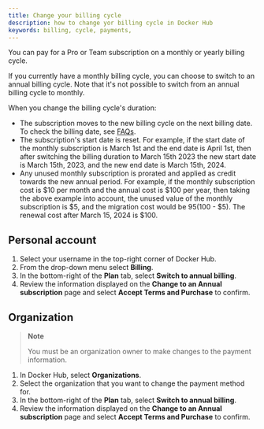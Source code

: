 ```yaml
---
title: Change your billing cycle
description: how to change yor billing cycle in Docker Hub
keywords: billing, cycle, payments, 
---
```


You can pay for a Pro or Team subscription on a monthly or yearly billing cycle.

If you currently have a monthly billing cycle, you can choose to switch to an annual billing cycle. Note that it's not possible to switch from an annual billing cycle to monthly. 

When you change the billing cycle's duration:
- The subscription moves to the new billing cycle on the next billing date. To check the billing date, see [FAQs](faqs.md#where-can-i-view-my-billing-date).
- The subscription's start date is reset. For example, if the start date of the monthly subscription is March 1st and the end date is April 1st, then after switching the billing duration to March 15th 2023 the new start date is March 15th, 2023, and the new end date is March 15th, 2024.
- Any unused monthly subscription is prorated and applied as credit towards the new annual period. For example, if the monthly subscription cost is $10 per month and the annual cost is $100 per year, then taking the above example into account, the unused value of the monthly subscription is $5, and the migration cost would be $95 ($100 - $5). The renewal cost after March 15, 2024 is $100.

## Personal account

1. Select your username in the top-right corner of Docker Hub.
2. From the drop-down menu select **Billing**.
3. In the bottom-right of the **Plan** tab, select **Switch to annual billing**.
4. Review the information displayed on the **Change to an Annual subscription** page and select **Accept Terms and Purchase** to confirm.

## Organization 

> **Note**
>
> You must be an organization owner to make changes to the payment information.

1. In Docker Hub, select **Organizations**.
2. Select the organization that you want to change the payment method for. 
3. In the bottom-right of the **Plan** tab, select **Switch to annual billing**. 
4. Review the information displayed on the **Change to an Annual subscription** page and select **Accept Terms and Purchase** to confirm.
